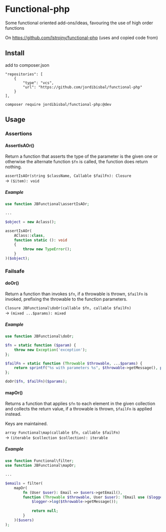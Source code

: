 # Functional-php

Some functional oriented add-ons/ideas, favouring the use of high order functions

On https://github.com/lstrojny/functional-php (uses and copied code from)

## Install

add to composer.json

    "repositories": [
        {
            "type": "vcs",
            "url": "https://github.com/jordibisbal/functional-php"
        }
    ],

`composer require jordibisbal/functional-php:@dev`

## Usage

### Assertions

#### AssertIsAOr()

Return a function that asserts the type of the parameter is the given one or otherwise the alternate function ``$fn`` is called, the function does return nothing. 

`assertIsAOr(string $className, Callable $failFn): Closure` <br/> → `($item): void` 

##### Example

```php
use function JBFunctional\assertIsAOr;

...

$object = new Aclass();

assertIsAOr(
    AClass::class, 
    function static (): void 
    { 
        throw new TypeError();
    }
)($object);
```

### Failsafe

#### doOr()

Return a function than invokes `$fn`, if a throwable is  thrown, `$failFn` is invoked, prefixing the throwable to the function parameters.

`Closure JBFunctional\doOr(callable $fn, callable $failFn)` <br/> → `(mixed ...$params): mixed`

##### Example

```php
use function JBFunctional\doOr;

$fn = static function ($param) {
    throw new Exception('exception');
};

$failFn = static function (Throwable $throwable, ...$params) {
    return sprintf("%s with parameters %s", $throwable->getMessage(), print_r($params));
};

doOr($fn, $failFn)($params); 
```

#### mapOr()

Returns a function that applies `$fn` to each element in the given collection and collects the return value, if a throwable is thrown, `$failFn` is applied instead.

Keys are maintained.

`array Functional\map(callable $fn, callable $failFn)` <br/> → `(iterable $collection $collection): iterable`

##### Example

```php
use function Functional\filter;
use function JBFunctional\mapOr;

...

$emails = filter(
    mapOr(         
        fn (User $user): Email => $users->getEmail(), 
        function (Throwable $throwable, User $user): ?Email use ($logger) {
            $logger->log($throwable->getMessage());
            
            return null;
        }
    )($users)
);
```
